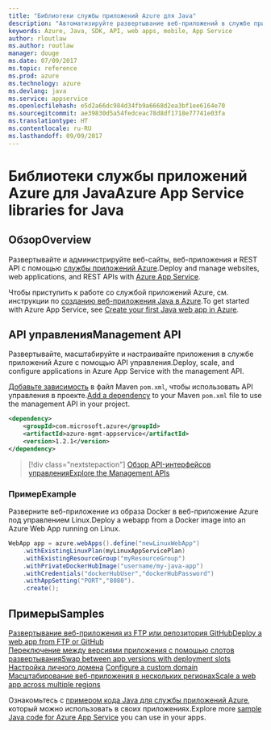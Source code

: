 ```yaml
---
title: "Библиотеки службы приложений Azure для Java"
description: "Автоматизируйте развертывание веб-приложений в службе приложений Azure с помощью API-интерфейсов управления Azure."
keywords: Azure, Java, SDK, API, web apps, mobile, App Service
author: rloutlaw
ms.author: routlaw
manager: douge
ms.date: 07/09/2017
ms.topic: reference
ms.prod: azure
ms.technology: azure
ms.devlang: java
ms.service: appservice
ms.openlocfilehash: e5d2a66dc984d34fb9a6668d2ea3bf1ee6164e70
ms.sourcegitcommit: ae39830d5a54fedceac78d8df1718e77741e03fa
ms.translationtype: HT
ms.contentlocale: ru-RU
ms.lasthandoff: 09/09/2017
---
```

# <a name="azure-app-service-libraries-for-java"></a><span data-ttu-id="23178-104">Библиотеки службы приложений Azure для Java</span><span class="sxs-lookup"><span data-stu-id="23178-104">Azure App Service libraries for Java</span></span>

## <a name="overview"></a><span data-ttu-id="23178-105">Обзор</span><span class="sxs-lookup"><span data-stu-id="23178-105">Overview</span></span>

<span data-ttu-id="23178-106">Развертывайте и администрируйте веб-сайты, веб-приложения и REST API с помощью [службы приложений Azure](/azure/app-service).</span><span class="sxs-lookup"><span data-stu-id="23178-106">Deploy and manage websites, web applications, and REST APIs with [Azure App Service](/azure/app-service).</span></span>

<span data-ttu-id="23178-107">Чтобы приступить к работе со службой приложений Azure, см. инструкции по [созданию веб-приложения Java в Azure](/azure/app-service-web/app-service-web-get-started-java).</span><span class="sxs-lookup"><span data-stu-id="23178-107">To get started with Azure App Service, see [Create your first Java web app in Azure](/azure/app-service-web/app-service-web-get-started-java).</span></span>

## <a name="management-api"></a><span data-ttu-id="23178-108">API управления</span><span class="sxs-lookup"><span data-stu-id="23178-108">Management API</span></span>

<span data-ttu-id="23178-109">Развертывайте, масштабируйте и настраивайте приложения в службе приложений Azure с помощью API управления.</span><span class="sxs-lookup"><span data-stu-id="23178-109">Deploy, scale, and configure applications in Azure App Service with the management API.</span></span>

<span data-ttu-id="23178-110">[Добавьте зависимость](https://maven.apache.org/guides/getting-started/index.html#How_do_I_use_external_dependencies) в файл Maven `pom.xml`, чтобы использовать API управления в проекте.</span><span class="sxs-lookup"><span data-stu-id="23178-110">[Add a dependency](https://maven.apache.org/guides/getting-started/index.html#How_do_I_use_external_dependencies) to your Maven `pom.xml` file to use the management API in your project.</span></span>

```XML
<dependency>
    <groupId>com.microsoft.azure</groupId>
    <artifactId>azure-mgmt-appservice</artifactId>
    <version>1.2.1</version>
</dependency>
```   

> [!div class="nextstepaction"]
> [<span data-ttu-id="23178-111">Обзор API-интерфейсов управления</span><span class="sxs-lookup"><span data-stu-id="23178-111">Explore the Management APIs</span></span>](/java/api/overview/azure)

### <a name="example"></a><span data-ttu-id="23178-112">Пример</span><span class="sxs-lookup"><span data-stu-id="23178-112">Example</span></span>

<span data-ttu-id="23178-113">Разверните веб-приложение из образа Docker в веб-приложение Azure под управлением Linux.</span><span class="sxs-lookup"><span data-stu-id="23178-113">Deploy a webapp from a Docker image into an Azure Web App running on Linux.</span></span>

```java
WebApp app = azure.webApps().define("newLinuxWebApp")
    .withExistingLinuxPlan(myLinuxAppServicePlan)
    .withExistingResourceGroup("myResourceGroup")
    .withPrivateDockerHubImage("username/my-java-app")
    .withCredentials("dockerHubUser","dockerHubPassword")
    .withAppSetting("PORT","8080").
    .create();
```

## <a name="samples"></a><span data-ttu-id="23178-114">Примеры</span><span class="sxs-lookup"><span data-stu-id="23178-114">Samples</span></span>

<span data-ttu-id="23178-115">[Развертывание веб-приложения из FTP или репозитория GitHub][1]</span><span class="sxs-lookup"><span data-stu-id="23178-115">[Deploy a web app from FTP or GitHub][1]</span></span>  
<span data-ttu-id="23178-116">[Переключение между версиями приложения с помощью слотов развертывания][2]</span><span class="sxs-lookup"><span data-stu-id="23178-116">[Swap between app versions with deployment slots][2]</span></span>  
<span data-ttu-id="23178-117">[Настройка личного домена][3] </span><span class="sxs-lookup"><span data-stu-id="23178-117">[Configure a custom domain][3] </span></span>  
<span data-ttu-id="23178-118">[Масштабирование веб-приложения в нескольких регионах][4]</span><span class="sxs-lookup"><span data-stu-id="23178-118">[Scale a web app across multiple regions][4]</span></span>   

<span data-ttu-id="23178-119">Ознакомьтесь с [примером кода Java для службы приложений Azure](https://azure.microsoft.com/resources/samples/?platform=java&term=appservice), который можно использовать в своих приложениях.</span><span class="sxs-lookup"><span data-stu-id="23178-119">Explore more [sample Java code for Azure App Service](https://azure.microsoft.com/resources/samples/?platform=java&term=appservice) you can use in your apps.</span></span>

[1]: ../docs-ref-conceptual/java-sdk-configure-webapp-sources.md
[2]: https://azure.microsoft.com/resources/samples/app-service-java-manage-staging-and-production-slots-for-web-apps/
[3]: https://azure.microsoft.com/resources/samples/app-service-java-manage-web-apps-with-custom-domains/
[4]: https://azure.microsoft.com/resources/samples/app-service-java-scale-web-apps-on-linux/
